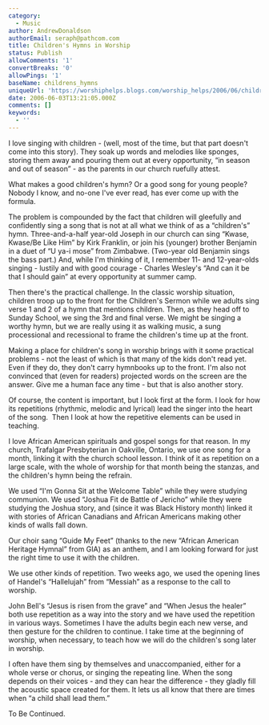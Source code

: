 ```yaml
---
category:
  - Music
author: AndrewDonaldson
authorEmail: seraph@pathcom.com
title: Children's Hymns in Worship
status: Publish
allowComments: '1'
convertBreaks: '0'
allowPings: '1'
baseName: childrens_hymns
uniqueUrl: 'https://worshiphelps.blogs.com/worship_helps/2006/06/childrens_hymns.html '
date: 2006-06-03T13:21:05.000Z
comments: []
keywords:
  - ''
---
```

I love singing with children - (well, most of the time, but that part doesn't come into this story). They soak up words and melodies like sponges, storing them away and pouring them out at every opportunity, “in season and out of season” - as the parents in our church ruefully attest.

What makes a good children's hymn? Or a good song for young people? Nobody I know, and no-one I've ever read, has ever come up with the formula.

The problem is compounded by the fact that children will gleefully and confidently sing a song that is not at all what we think of as a “children's” hymn. Three-and-a-half year-old Joseph in our church can sing “Kwase, Kwase/Be Like Him” by Kirk Franklin, or join his (younger) brother Benjamin in a duet of “U ya-i mose” from Zimbabwe. (Two-year old Benjamin sings the bass part.) And, while I'm thinking of it, I remember 11- and 12-year-olds singing - lustily and with good courage - Charles Wesley's “And can it be that I should gain” at every opportunity at summer camp.

Then there's the practical challenge. In the classic worship situation, children troop up to the front for the Children's Sermon while we adults sing verse 1 and 2 of a hymn that mentions children. Then, as they head off to Sunday School, we sing the 3rd and final verse. We might be singing a worthy hymn, but we are really using it as walking music, a sung processional and recessional to frame the children's time up at the front.

Making a place for children's song in worship brings with it some practical problems - not the least of which is that many of the kids don't read yet. Even if they do, they don't carry hymnbooks up to the front. I'm also not convinced that (even for readers) projected words on the screen are the answer. Give me a human face any time - but that is also another story.

Of course, the content is important, but I look first at the form. I look for how its repetitions (rhythmic, melodic and lyrical) lead the singer into the heart of the song.  Then I look at how the repetitive elements can be used in teaching.

I love African American spirituals and gospel songs for that reason. In my church, Trafalgar Presbyterian in Oakville, Ontario, we use one song for a month, linking it with the church school lesson. I think of it as repetition on a large scale, with the whole of worship for that month being the stanzas, and the children's hymn being the refrain.

We used “I'm Gonna Sit at the Welcome Table” while they were studying communion. We used “Joshua Fit de Battle of Jericho” while they were studying the Joshua story, and (since it was Black History month) linked it with stories of African Canadians and African Americans making other kinds of walls fall down.

Our choir sang “Guide My Feet” (thanks to the new “African American Heritage Hymnal” from GIA) as an anthem, and I am looking forward for just the right time to use it with the children.

We use other kinds of repetition. Two weeks ago, we used the opening lines of Handel's “Hallelujah” from “Messiah” as a response to the call to worship.

John Bell's “Jesus is risen from the grave” and “When Jesus the healer” both use repetition as a way into the story and we have used the repetition in various ways. Sometimes I have the adults begin each new verse, and then gesture for the children to continue. I take time at the beginning of worship, when necessary, to teach how we will do the children's song later in worship.

I often have them sing by themselves and unaccompanied, either for a whole verse or chorus, or singing the repeating line. When the song depends on their voices - and they can hear the difference - they gladly fill the acoustic space created for them. It lets us all know that there are times when “a child shall lead them.”

To Be Continued.
